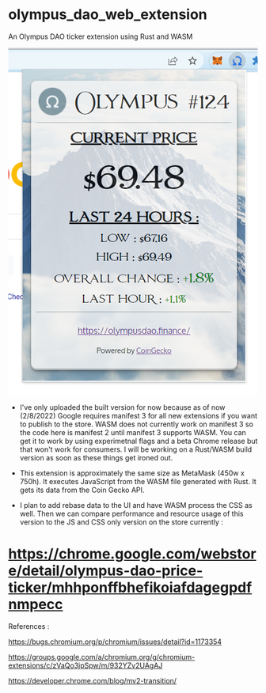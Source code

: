 # olympus_dao_web_extension
An Olympus DAO ticker extension using Rust and WASM

![alt text](https://raw.githubusercontent.com/karlpothast/olympus_dao_web_extension/master/olympusExPreview.png) 

* I've only uploaded the built version for now because as of now (2/8/2022) Google requires manifest 3 for all new extensions if you want to publish to the store.
WASM does not currently work on manifest 3 so the code here is manifest 2 until manifest 3 supports WASM.  You can get it to work by using experimetnal flags and a beta Chrome release but that won't work for consumers.  I will be working on a Rust/WASM build version as soon as these things get ironed out.

* This extension is approximately the same size as MetaMask (450w x 750h). It executes JavaScript from the WASM file generated with Rust. It gets its data from the Coin Gecko API.

* I plan to add rebase data to the UI and have WASM process the CSS as well.  Then we can compare performance and resource usage of this version to the JS and CSS only version on the store currently :

# https://chrome.google.com/webstore/detail/olympus-dao-price-ticker/mhhponffbhefikoiafdagegpdfnmpecc

References :

https://bugs.chromium.org/p/chromium/issues/detail?id=1173354

https://groups.google.com/a/chromium.org/g/chromium-extensions/c/zVaQo3jpSpw/m/932YZv2UAgAJ

https://developer.chrome.com/blog/mv2-transition/

